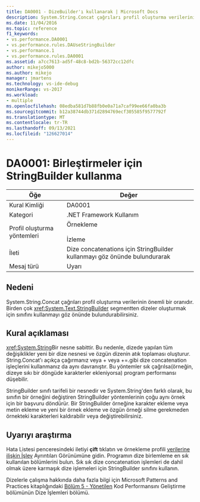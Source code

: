 ```yaml
---
title: DA0001 - DizeBuilder'ı kullanarak | Microsoft Docs
description: System.String.Concat çağrıları profil oluşturma verilerinin önemli bir oranıdır. Birden çok segmentten dizeler oluşturmak için System.Text.StringBuilder sınıfını kullanmayı göz önünde bulundurabilirsiniz.
ms.date: 11/04/2016
ms.topic: reference
f1_keywords:
- vs.performance.DA0001
- vs.performance.rules.DAUseStringBuilder
- vs.performance.1
- vs.performance.rules.DA0001
ms.assetid: a7cc7613-ad5f-48c8-bd2b-56372cc12dfc
author: mikejo5000
ms.author: mikejo
manager: jmartens
ms.technology: vs-ide-debug
monikerRange: vs-2017
ms.workload:
- multiple
ms.openlocfilehash: 08edba581d7b88fb0e0a71a7caf99ee66fa0ba3b
ms.sourcegitcommit: b12a38744db371d2894769ecf305585f9577792f
ms.translationtype: MT
ms.contentlocale: tr-TR
ms.lasthandoff: 09/13/2021
ms.locfileid: "126627014"
---
```

# <a name="da0001-use-stringbuilder-for-concatenations"></a>DA0001: Birleştirmeler için StringBuilder kullanma

|Öğe|Değer|
|-|-|
|Kural Kimliği|DA0001|
|Kategori|.NET Framework Kullanım|
|Profil oluşturma yöntemleri|Örnekleme<br /><br /> İzleme|
|İleti|Dize concatenations için StringBuilder kullanmayı göz önünde bulundurarak|
|Mesaj türü|Uyarı|

## <a name="cause"></a>Nedeni
 System.String.Concat çağrıları profil oluşturma verilerinin önemli bir oranıdır. Birden çok <xref:System.Text.StringBuilder> segmentten dizeler oluşturmak için sınıfını kullanmayı göz önünde bulundurabilirsiniz.

## <a name="rule-description"></a>Kural açıklaması
 <xref:System.String>Bir nesne sabittir. Bu nedenle, dizede yapılan tüm değişiklikler yeni bir dize nesnesi ve özgün dizenin atık toplaması oluşturur. String.Concat'ı açıkça çağırmanız veya + veya +=.gibi dize concatenation işleçlerini kullanmanız da aynı davranıştır. Bu yöntemler sık çağrılsa(örneğin, dizeye sıkı bir döngüde karakterler ekleniyorsa) program performansı düşebilir.

 StringBuilder sınıfı tarifeli bir nesnedir ve System.String'den farklı olarak, bu sınıfın bir örneğini değiştiren StringBuilder yöntemlerinin çoğu aynı örnek için bir başvuru döndürür. Bir StringBuilder örneğine karakter ekleme veya metin ekleme ve yeni bir örnek ekleme ve özgün örneği silme gerekmeden örnekteki karakterleri kaldırabilir veya değiştirebilirsiniz.

## <a name="how-to-investigate-a-warning"></a>Uyarıyı araştırma
 Hata Listesi penceresindeki iletiyi **çift** tıklatın ve örnekleme profili [verilerine ilişkin İşlev](../profiling/function-details-view.md) Ayrıntıları Görünümüne gidin. Programın dize birlemleme en sık kullanılan bölümlerini bulun. Sık sık dize concatenation işlemleri de dahil olmak üzere karmaşık dize işlemeleri için StringBuilder sınıfını kullanın.

 Dizelerle çalışma hakkında daha fazla [](/previous-versions/msp-n-p/ff647790(v=pandp.10)#string-operations) bilgi için Microsoft Patterns and Practices kitaplığındaki [Bölüm 5 - Yönetilen](/previous-versions/msp-n-p/ff647790(v=pandp.10)) Kod Performansını Geliştirme bölümünün Dize İşlemleri bölümü.
